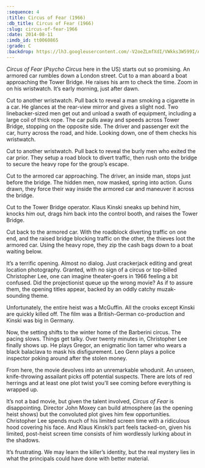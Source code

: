 ```yaml
---
:sequence: 4
:title: Circus of Fear (1966)
:db_title: Circus of Fear (1966)
:slug: circus-of-fear-1966
:date: 2014-08-11
:imdb_id: tt0060865
:grade: C
:backdrop: https://lh3.googleusercontent.com/-V2oeZLmfXdI/VWkks3W599I/AAAAAAAACug/1Bb2Sj9kJfw/w1000-rj/psycho-circus-1967.jpg
---
```

_Circus of Fear_ (_Psycho Circus_ here in the US) starts out so promising. An armored car rumbles down a London street. Cut to a man aboard a boat approaching the Tower Bridge. He raises his arm to check the time. Zoom in on his wristwatch. It’s early morning, just after dawn.

Cut to another wristwatch. Pull back to reveal a man smoking a cigarette in a car. He glances at the rear-view mirror and gives a slight nod. Two linebacker-sized men get out and unload a swath of equipment, including a large coil of thick rope. The car pulls away and speeds across Tower Bridge, stopping on the opposite side. The driver and passenger exit the car, hurry across the road, and hide. Looking down, one of them checks his wristwatch.

Cut to another wristwatch. Pull back to reveal the burly men who exited the car prior. They setup a road block to divert traffic, then rush onto the bridge to secure the heavy rope for the group’s escape.

Cut to the armored car approaching. The driver, an inside man, stops just before the bridge. The hidden men, now masked, spring into action. Guns drawn, they force their way inside the armored car and maneuver it across the bridge.

Cut to the Tower Bridge operator. Klaus Kinski sneaks up behind him, knocks him out, drags him back into the control booth, and raises the Tower Bridge.

Cut back to the armored car. With the roadblock diverting traffic on one end, and the raised bridge blocking traffic on the other, the thieves loot the armored car. Using the heavy rope, they zip the cash bags down to a boat waiting below.

It’s a terrific opening. Almost no dialog. Just crackerjack editing and great location photography. Granted, with no sign of a circus or top-billed Christopher Lee, one can imagine theater-goers in 1966 feeling a bit confused. Did the projectionist queue up the wrong movie? As if to assure them, the opening titles appear, backed by an oddly catchy muzak-sounding theme.

Unfortunately, the entire heist was a McGuffin. All the crooks except Kinski are quickly killed off. The film was a British-German co-production and Kinski was big in Germany.

Now, the setting shifts to the winter home of the Barberini circus. The pacing slows. Things get talky. Over twenty minutes in, Christopher Lee finally shows up. He plays Gregor, an enigmatic lion tamer who wears a black balaclava to mask his disfigurement. Leo Genn plays a police inspector poking around after the stolen money.

From here, the movie devolves into an unremarkable whodunit. An unseen, knife-throwing assailant picks off potential suspects. There are lots of red herrings and at least one plot twist you’ll see coming before everything is wrapped up.

It’s not a bad movie, but given the talent involved, _Circus of Fear_ is disappointing. Director John Moxey can build atmosphere (as the opening heist shows) but the convoluted plot gives him few opportunities. Christopher Lee spends much of his limited screen time with a ridiculous hood covering his face. And Klaus Kinski’s part feels tacked-on, given his limited, post-heist screen time consists of him wordlessly lurking about in the shadows.

It’s frustrating. We may learn the killer’s identity, but the real mystery lies in what the principals could have done with better material.